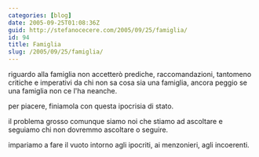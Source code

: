 ```yaml
---
categories: [blog]
date: 2005-09-25T01:08:36Z
guid: http://stefanocecere.com/2005/09/25/famiglia/
id: 94
title: Famiglia
slug: /2005/09/25/famiglia/
---
```


riguardo alla famiglia non accetterò prediche, raccomandazioni, tantomeno critiche e imperativi da chi non sa cosa sia una famiglia, ancora peggio se una famiglia non ce l'ha neanche.

per piacere, finiamola con questa ipocrisia di stato.

il problema grosso comunque siamo noi che stiamo ad ascoltare e seguiamo chi non dovremmo ascoltare o seguire.
  
impariamo a fare il vuoto intorno agli ipocriti, ai menzonieri, agli incoerenti.